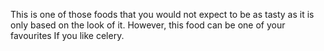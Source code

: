 This is one of those foods that you would not expect to be as tasty as it is only based on the look of it. However, this food can be one of your favourites If you like celery.